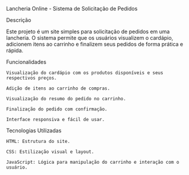 Lancheria Online - Sistema de Solicitação de Pedidos

Descrição

Este projeto é um site simples para solicitação de pedidos em uma lancheria. O sistema permite que os usuários visualizem o cardápio, adicionem itens ao carrinho e finalizem seus pedidos de forma prática e rápida.

Funcionalidades

    Visualização do cardápio com os produtos disponíveis e seus respectivos preços.

    Adição de itens ao carrinho de compras.

    Visualização do resumo do pedido no carrinho.

    Finalização do pedido com confirmação.

    Interface responsiva e fácil de usar.

Tecnologias Utilizadas

    HTML: Estrutura do site.

    CSS: Estilização visual e layout.

    JavaScript: Lógica para manipulação do carrinho e interação com o usuário.

